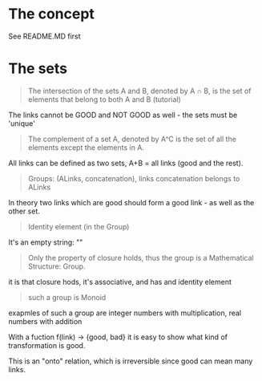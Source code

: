 # The concept

See README.MD first

# The sets

> The intersection of the sets A and B, denoted by A ∩ B, is the set of elements that belong to both A and B (tutorial)

The links cannot be GOOD and NOT GOOD as well - the sets must be 'unique'

> The complement of a set A, denoted by A^C is the set of all the elements except the elements in A.

All links can be defined as two sets, A+B = all links (good and the rest).

> Groups: (ALinks, concatenation), links concatenation belongs to ALinks

In theory two links which are good should form a good link - as well as the other set.

> Identity element (in the Group)

It's an empty string: ""

> Only the property of closure holds, thus the group is a Mathematical Structure: Group.

it is that closure hods, it's associative, and has and identity element

> such a group is Monoid

exapmles of such a group are integer numbers with multiplication, real numbers with addition

With a fuction f(link) -> {good, bad} it is easy to show what kind of transformation is good.

This is an "onto" relation, which is irreversible since good can mean many links.

